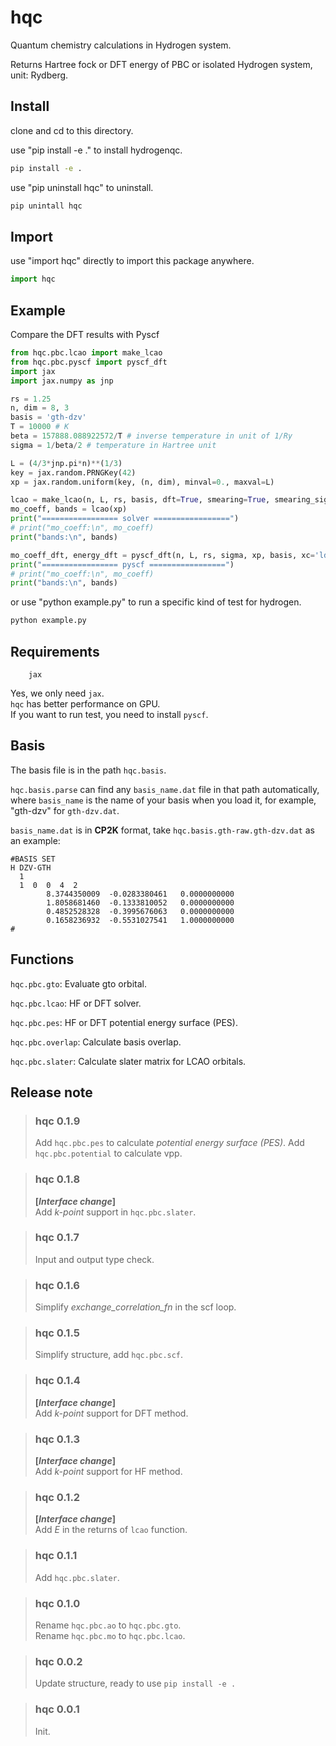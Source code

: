 # hqc

Quantum chemistry calculations in Hydrogen system.

Returns Hartree fock or DFT energy of PBC or isolated Hydrogen system, unit: Rydberg.

## Install

clone and cd to this directory.

use "pip install -e ." to install hydrogenqc.
```bash
pip install -e .
```

use "pip uninstall hqc" to uninstall.
```bash
pip unintall hqc
```

## Import

use "import hqc" directly to import this package anywhere.
```python
import hqc
```

## Example
Compare the DFT results with Pyscf

```python
from hqc.pbc.lcao import make_lcao
from hqc.pbc.pyscf import pyscf_dft
import jax
import jax.numpy as jnp

rs = 1.25
n, dim = 8, 3
basis = 'gth-dzv'
T = 10000 # K
beta = 157888.088922572/T # inverse temperature in unit of 1/Ry
sigma = 1/beta/2 # temperature in Hartree unit

L = (4/3*jnp.pi*n)**(1/3)
key = jax.random.PRNGKey(42)
xp = jax.random.uniform(key, (n, dim), minval=0., maxval=L)

lcao = make_lcao(n, L, rs, basis, dft=True, smearing=True, smearing_sigma=sigma)
mo_coeff, bands = lcao(xp)
print("================= solver =================")
# print("mo_coeff:\n", mo_coeff)
print("bands:\n", bands)

mo_coeff_dft, energy_dft = pyscf_dft(n, L, rs, sigma, xp, basis, xc='lda,vwn', smearing=True, smearing_method='fermi')
print("================= pyscf =================")
# print("mo_coeff:\n", mo_coeff)
print("bands:\n", bands)                                          
```
or use "python example.py" to run a specific kind of test for hydrogen.
```bash
python example.py
```

## Requirements

        jax

Yes, we only need `jax`.  
`hqc` has better performance on GPU.  
If you want to run test, you need to install `pyscf`.

## Basis
The basis file is in the path `hqc.basis`.

`hqc.basis.parse` can find any `basis_name.dat` file in that path automatically, where `basis_name` is the name of your basis when you load it, for example, "gth-dzv" for `gth-dzv.dat`. 

`basis_name.dat` is in **CP2K** format, take `hqc.basis.gth-raw.gth-dzv.dat` as an example:
```
#BASIS SET
H DZV-GTH
  1
  1  0  0  4  2
        8.3744350009  -0.0283380461   0.0000000000
        1.8058681460  -0.1333810052   0.0000000000
        0.4852528328  -0.3995676063   0.0000000000
        0.1658236932  -0.5531027541   1.0000000000
#
```

## Functions
`hqc.pbc.gto`: Evaluate gto orbital.

`hqc.pbc.lcao`: HF or DFT solver.

`hqc.pbc.pes`: HF or DFT potential energy surface (PES).

`hqc.pbc.overlap`: Calculate basis overlap.

`hqc.pbc.slater`: Calculate slater matrix for LCAO orbitals.

## Release note
>### hqc 0.1.9
>Add `hqc.pbc.pes` to calculate *potential energy surface (PES)*.
>Add `hqc.pbc.potential` to calculate vpp.

>### hqc 0.1.8
>**[*Interface change*]**  
>Add *k-point* support in `hqc.pbc.slater`.

>### hqc 0.1.7
>Input and output type check.  

>### hqc 0.1.6
>Simplify *exchange_correlation_fn* in the scf loop. 

>### hqc 0.1.5
>Simplify structure, add `hqc.pbc.scf`.

>### hqc 0.1.4 
>**[*Interface change*]**  
>Add *k-point* support for DFT method.

>### hqc 0.1.3 
>**[*Interface change*]**  
>Add *k-point* support for HF method.

>### hqc 0.1.2 
>**[*Interface change*]**  
>Add *E* in the returns of `lcao` function.

>### hqc 0.1.1
>Add `hqc.pbc.slater`.

>### hqc 0.1.0 
>Rename `hqc.pbc.ao` to `hqc.pbc.gto`.  
>Rename `hqc.pbc.mo` to `hqc.pbc.lcao`.

>### hqc 0.0.2
>Update structure, ready to use `pip install -e .`

>### hqc 0.0.1
>Init.
